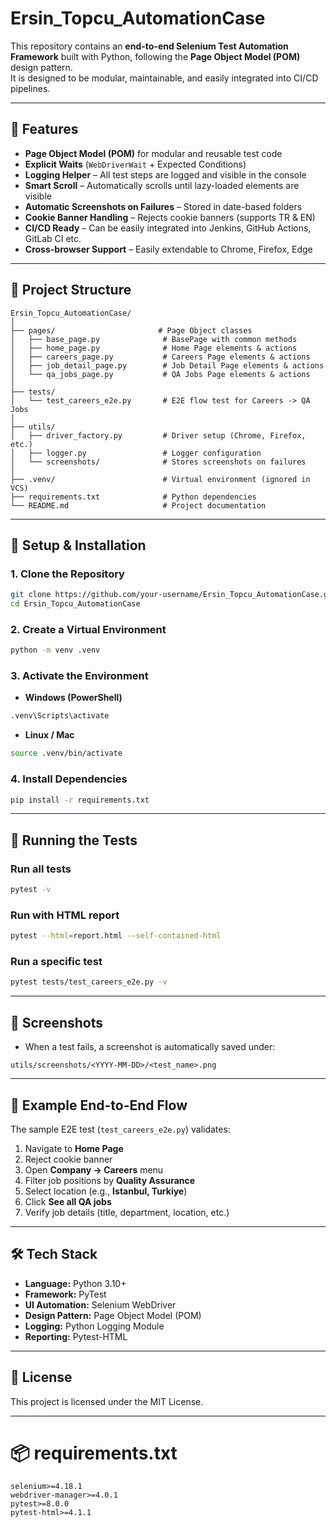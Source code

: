 # Ersin_Topcu_AutomationCase

This repository contains an **end-to-end Selenium Test Automation Framework** built with Python, following the **Page Object Model (POM)** design pattern.  
It is designed to be modular, maintainable, and easily integrated into CI/CD pipelines.

---

## 🚀 Features
- **Page Object Model (POM)** for modular and reusable test code  
- **Explicit Waits** (`WebDriverWait` + Expected Conditions)  
- **Logging Helper** – All test steps are logged and visible in the console  
- **Smart Scroll** – Automatically scrolls until lazy-loaded elements are visible  
- **Automatic Screenshots on Failures** – Stored in date-based folders  
- **Cookie Banner Handling** – Rejects cookie banners (supports TR & EN)  
- **CI/CD Ready** – Can be easily integrated into Jenkins, GitHub Actions, GitLab CI etc.  
- **Cross-browser Support** – Easily extendable to Chrome, Firefox, Edge  

---

## 📂 Project Structure
```
Ersin_Topcu_AutomationCase/
│
├── pages/                       # Page Object classes
│   ├── base_page.py              # BasePage with common methods
│   ├── home_page.py              # Home Page elements & actions
│   ├── careers_page.py           # Careers Page elements & actions
│   ├── job_detail_page.py        # Job Detail Page elements & actions
│   └── qa_jobs_page.py           # QA Jobs Page elements & actions
│
├── tests/                       
│   └── test_careers_e2e.py       # E2E flow test for Careers -> QA Jobs
│
├── utils/                       
│   ├── driver_factory.py         # Driver setup (Chrome, Firefox, etc.)
│   ├── logger.py                 # Logger configuration
│   └── screenshots/              # Stores screenshots on failures
│
├── .venv/                        # Virtual environment (ignored in VCS)
├── requirements.txt              # Python dependencies
└── README.md                     # Project documentation
```

---

## 🔧 Setup & Installation

### 1. Clone the Repository
```bash
git clone https://github.com/your-username/Ersin_Topcu_AutomationCase.git
cd Ersin_Topcu_AutomationCase
```

### 2. Create a Virtual Environment
```bash
python -m venv .venv
```

### 3. Activate the Environment
- **Windows (PowerShell)**
```bash
.venv\Scripts\activate
```
- **Linux / Mac**
```bash
source .venv/bin/activate
```

### 4. Install Dependencies
```bash
pip install -r requirements.txt
```

---

## 🧪 Running the Tests

### Run all tests
```bash
pytest -v
```

### Run with HTML report
```bash
pytest --html=report.html --self-contained-html
```

### Run a specific test
```bash
pytest tests/test_careers_e2e.py -v
```

---

## 📸 Screenshots
- When a test fails, a screenshot is automatically saved under:
```
utils/screenshots/<YYYY-MM-DD>/<test_name>.png
```

---

## 🧩 Example End-to-End Flow
The sample E2E test (`test_careers_e2e.py`) validates:

1. Navigate to **Home Page**  
2. Reject cookie banner  
3. Open **Company → Careers** menu  
4. Filter job positions by **Quality Assurance**  
5. Select location (e.g., **Istanbul, Turkiye**)  
6. Click **See all QA jobs**  
7. Verify job details (title, department, location, etc.)  

---

## 🛠️ Tech Stack
- **Language:** Python 3.10+  
- **Framework:** PyTest  
- **UI Automation:** Selenium WebDriver  
- **Design Pattern:** Page Object Model (POM)  
- **Logging:** Python Logging Module  
- **Reporting:** Pytest-HTML  

---

## 📜 License
This project is licensed under the MIT License.

---

# 📦 requirements.txt
```
selenium>=4.18.1
webdriver-manager>=4.0.1
pytest>=8.0.0
pytest-html>=4.1.1
```
